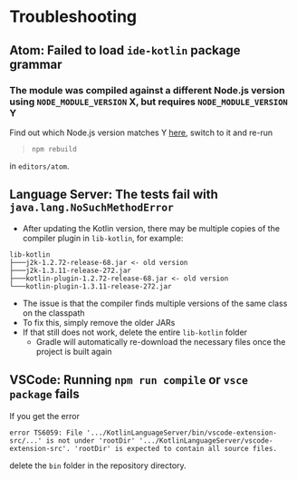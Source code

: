 # Troubleshooting

## Atom: Failed to load `ide-kotlin` package grammar

### The module was compiled against a different Node.js version using `NODE_MODULE_VERSION` X, but requires `NODE_MODULE_VERSION` Y
Find out which Node.js version matches Y [here](https://nodejs.org/de/download/releases/), switch to it and re-run

>`npm rebuild`

in `editors/atom`.

## Language Server: The tests fail with `java.lang.NoSuchMethodError`
* After updating the Kotlin version, there may be multiple copies of the compiler plugin in `lib-kotlin`, for example:

```
lib-kotlin
├───j2k-1.2.72-release-68.jar <- old version
├───j2k-1.3.11-release-272.jar
├───kotlin-plugin-1.2.72-release-68.jar <- old version
└───kotlin-plugin-1.3.11-release-272.jar
```

* The issue is that the compiler finds multiple versions of the same class on the classpath
* To fix this, simply remove the older JARs
* If that still does not work, delete the entire `lib-kotlin` folder
    * Gradle will automatically re-download the necessary files once the project is built again

## VSCode: Running `npm run compile` or `vsce package` fails
If you get the error

```
error TS6059: File '.../KotlinLanguageServer/bin/vscode-extension-src/...' is not under 'rootDir' '.../KotlinLanguageServer/vscode-extension-src'. 'rootDir' is expected to contain all source files.
```

delete the `bin` folder in the repository directory.
